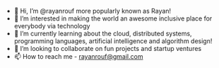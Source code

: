 - 👋 Hi, I’m @rayanrouf more popularly known as Rayan!
- 👀 I’m interested in making the world an awesome inclusive place for everybody via technology 
- 🌱 I’m currently learning about the cloud, distributed systems, programming languages, artificial intelligence and algorithm design!
- 💞️ I’m looking to collaborate on fun projects and startup ventures 
- 📫 How to reach me - rayanrouf@gmail.com

<!---
Leolive21/Leolive21 is a ✨ special ✨ repository because its `README.md` (this file) appears on your GitHub profile.
You can click the Preview link to take a look at your changes.
--->
